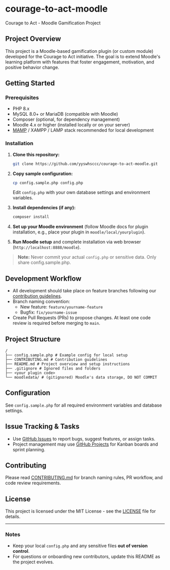 # courage-to-act-moodle

Courage to Act - Moodle Gamification Project

## Project Overview

This project is a Moodle-based gamification plugin (or custom module) developed for the Courage to Act initiative. The goal is to extend Moodle's learning platform with features that foster engagement, motivation, and positive behavior change.

## Getting Started

### Prerequisites

- PHP 8.x
- MySQL 8.0+ or MariaDB (compatible with Moodle)
- Composer (optional, for dependency management)
- Moodle 4.x or higher (installed locally or on your server)
- [MAMP](https://www.mamp.info/en/) / XAMPP / LAMP stack recommended for local development

### Installation

1. **Clone this repository:**
    ```bash
    git clone https://github.com/yyswhsccc/courage-to-act-moodle.git
    ```
2. **Copy sample configuration:**
    ```bash
    cp config.sample.php config.php
    ```
    Edit `config.php` with your own database settings and environment variables.

3. **Install dependencies (if any):**
    ```bash
    composer install
    ```

4. **Set up your Moodle environment** (follow Moodle docs for plugin installation, e.g., place your plugin in `moodle/local/yourplugin`).

5. **Run Moodle setup** and complete installation via web browser (`http://localhost:8888/moodle`).

> **Note:** Never commit your actual `config.php` or sensitive data. Only share config.sample.php.

## Development Workflow

- All development should take place on feature branches following our [contribution guidelines](CONTRIBUTING.md).
- Branch naming convention:
    - New feature: `feature/yourname-feature`
    - Bugfix: `fix/yourname-issue`
- Create Pull Requests (PRs) to propose changes. At least one code review is required before merging to `main`.

## Project Structure
```
/
├── config.sample.php # Example config for local setup
├── CONTRIBUTING.md # Contribution guidelines
├── README.md # Project overview and setup instructions
├── .gitignore # Ignored files and folders
├── <your plugin code>
└── moodledata/ # (gitignored) Moodle's data storage, DO NOT COMMIT
```


## Configuration

See `config.sample.php` for all required environment variables and database settings.

## Issue Tracking & Tasks

- Use [GitHub Issues](../../issues) to report bugs, suggest features, or assign tasks.
- Project management may use [GitHub Projects](../../projects) for Kanban boards and sprint planning.

## Contributing

Please read [CONTRIBUTING.md](CONTRIBUTING.md) for branch naming rules, PR workflow, and code review requirements.

## License

This project is licensed under the MIT License - see the [LICENSE](LICENSE) file for details.

---

### Notes

- Keep your local `config.php` and any sensitive files **out of version control**.
- For questions or onboarding new contributors, update this README as the project evolves.
